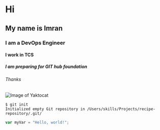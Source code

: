 # Hi
## My name is Imran
### I am a DevOps Engineer
#### I work in TCS
##### I am preparing for GIT hub foundation
###### Thanks
![Image of Yaktocat](https://octodex.github.com/images/yaktocat.png)


```
$ git init
Initialized empty Git repository in /Users/skills/Projects/recipe-repository/.git/
```

``` javascript
var myVar = "Hello, world!";
```
